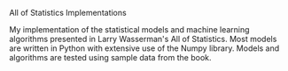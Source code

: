 All of Statistics Implementations

My implementation of the statistical models and machine learning algorithms presented in Larry Wasserman's All of Statistics. Most models are written in Python with extensive use of the Numpy library. Models and algorithms are tested using sample data from the book.
